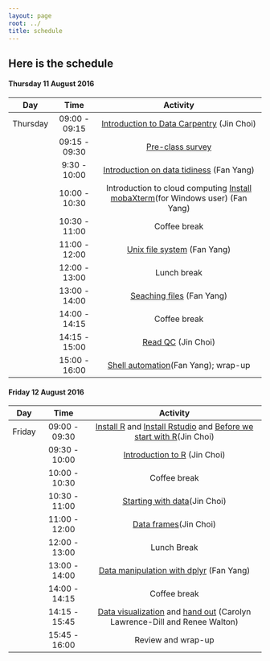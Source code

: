 ```yaml
---
layout: page
root: ../
title: schedule
---
```


## Here is the schedule

#### <a name="22"></a> Thursday 11 August 2016

| Day | Time       | Activity        | 
| ------------- |:-------------:| :-----:|
| Thursday | 09:00 - 09:15    | [Introduction to Data Carpentry](https://github.com/metajinomics/2016-08-11-ISU/raw/gh-pages/lessons/data_carpentry_intro.pdf) (Jin Choi)| 
| | 09:15 - 09:30	| [Pre-class survey](https://www.surveymonkey.com/r/dc_pre_workshop_v1)|
| | 9:30 - 10:00	| [Introduction on data tidiness](https://metajinomics.github.io/2016-08-11-ISU/lessons/01-intro-to-data-tidy.html) (Fan Yang)|
| | 10:00 - 10:30 |	Introduction to cloud computing [Install mobaXterm](http://mobaxterm.mobatek.net)(for Windows user) (Fan Yang) |
| | 10:30 - 11:00 |	Coffee break|
| | 11:00 - 12:00	| [Unix file system](https://metajinomics.github.io/2016-08-11-ISU/lessons/03-the_filesystem.html) (Fan Yang)|
| | 12:00 - 13:00	| Lunch break|
| | 13:00 - 14:00	| [Seaching files](https://metajinomics.github.io/2016-08-11-ISU/lessons/04-searching_files.html) (Fan Yang)|
| | 14:00 - 14:15	| Coffee break|
| | 14:15 - 15:00	| [Read QC](https://metajinomics.github.io/2016-08-11-ISU/lessons/05-readQC.html) (Jin Choi)|
| | 15:00 - 16:00	| [Shell automation](https://metajinomics.github.io/2016-08-11-ISU/lessons/06-automating_a_workflow.html)(Fan Yang); wrap-up|

#### <a name="23"></a> Friday 12 August 2016

| Day | Time       | Activity        | 
| ------------- |:-------------:| :-----:|
| Friday | 09:00 - 09:30		| [Install R](https://cran.r-project.org) and [Install Rstudio](https://www.rstudio.com/products/rstudio/download2/) and [Before we start with R](http://tracykteal.github.io/R-genomics/00-before-we-start.html)(Jin Choi)|
| | 09:30 - 10:00		| [Introduction to R](http://tracykteal.github.io/R-genomics/01-intro-to-R.html) (Jin Choi)|
| | 10:00 - 10:30		| Coffee break|
| | 10:30 - 11:00		| [Starting with data](http://tracykteal.github.io/R-genomics/02-starting-with-data.html)(Jin Choi)|
| | 11:00 - 12:00		| [Data frames](http://tracykteal.github.io/R-genomics/03-data-frames.html)(Jin Choi)|
| | 12:00 - 13:00		| Lunch Break|
| | 13:00 - 14:00		| [Data manipulation with dplyr](http://tracykteal.github.io/R-genomics/04-dplyr.html) (Fan Yang)|
| | 14:00 - 14:15		| Coffee break|
| | 14:15 - 15:45		| [Data visualization](http://tracykteal.github.io/R-genomics/05-data-visualization.html) and [hand out](https://iastate.box.com/s/39teytc8afnea7hga80ykmthsaxtnj26) (Carolyn Lawrence-Dill and Renee Walton)|
| | 15:45 - 16:00		| Review and wrap-up|
